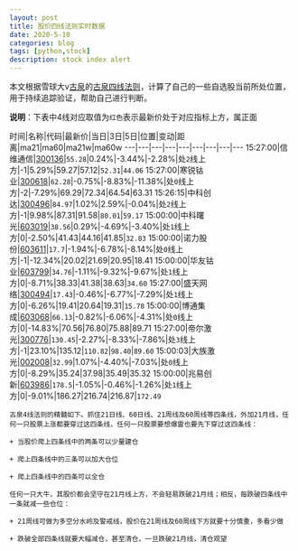 ```yaml
---
layout: post
title: 股价四线法则实时数据
date: 2020-5-10
categories: blog
tags: [python,stock]
description: stock index alert
---
```



本文根据雪球大v[古泉](https://xueqiu.com/u/7148646888)的[古泉四线法则](https://xueqiu.com/7148646888/130498192)，计算了自己的一些自选股当前所处位置，用于持续追踪验证，帮助自己进行判断。

**说明**：下表中4线对应取值为`红色`表示最新价处于对应指标上方，属正面

时间|名称|代码|最新价|当日|3日|5日|位置|变动|距离|ma21|ma60|ma21w|ma60w
---|---|---|---|---|---|---|---|---
15:27:00|信维通信|[300136](https://xueqiu.com/S/SZ300136)|`55.28`|0.24%|-3.44%|-2.28%|处`2`线上方|-1|5.29%|59.27|57.12|`52.31`|`44.06`
15:27:00|寒锐钴业|[300618](https://xueqiu.com/S/SZ300618)|`62.28`|-0.75%|-8.83%|-11.38%|处`0`线上方|-2|-7.29%|69.29|72.34|64.54|63.31
15:26:15|中科创达|[300496](https://xueqiu.com/S/SZ300496)|`84.97`|1.02%|2.59%|-0.04%|处`2`线上方|-1|9.98%|87.31|91.58|`80.01`|`59.17`
15:00:00|中科曙光|[603019](https://xueqiu.com/S/SH603019)|`38.56`|0.29%|-4.69%|-3.40%|处`1`线上方|0|-2.50%|41.43|44.16|41.85|`32.83`
15:00:00|诺力股份|[603611](https://xueqiu.com/S/SH603611)|`17.7`|-1.94%|-6.78%|-8.14%|处`0`线上方|-1|-12.34%|20.02|21.69|20.95|18.41
15:00:00|华友钴业|[603799](https://xueqiu.com/S/SH603799)|`34.76`|-1.11%|-9.32%|-9.67%|处`1`线上方|0|-8.71%|38.33|41.38|38.63|`34.60`
15:27:00|盛天网络|[300494](https://xueqiu.com/S/SZ300494)|`17.43`|-0.46%|-6.77%|-7.29%|处`1`线上方|0|-6.26%|19.41|20.64|19.31|`15.78`
15:00:00|博通集成|[603068](https://xueqiu.com/S/SH603068)|`66.13`|-0.82%|-6.06%|-4.31%|处`0`线上方|0|-14.83%|70.56|76.80|75.88|89.71
15:27:00|帝尔激光|[300776](https://xueqiu.com/S/SZ300776)|`130.45`|-2.27%|-8.33%|-7.86%|处`3`线上方|-1|23.10%|135.12|`110.82`|`98.40`|`89.60`
15:00:03|大族激光|[002008](https://xueqiu.com/S/SZ002008)|`32.99`|1.07%|-4.40%|-7.03%|处`0`线上方|0|-8.29%|35.24|37.98|35.49|35.32
15:00:00|兆易创新|[603986](https://xueqiu.com/S/SH603986)|`178.5`|-1.05%|-0.46%|-1.26%|处`1`线上方|0|-9.01%|186.27|216.74|216.87|`172.49`

```
古泉4线法则的精髓如下。抓住21日线、60日线、21周线及60周线等四条线，外加21月线，任何一只股票上涨都要穿过这四条线，任何一只股票要想爆雷也要先下穿过这四条线：

+ 当股价爬上四条线中的两条可以少量建仓

+ 爬上四条线中的三条可以加大仓位

+ 爬上四条线中的四条可以全仓

任何一只大牛，其股价都会坚守在21月线上方，不会轻易跌破21月线；相反，每跌破四条线中一条就减一些仓位：

+ 21周线可做为多空分水岭及警戒线，股价在21周线及60周线下方就要十分慎重，多看少做

+ 跌破全部四条线就要大幅减仓，甚至清仓，一旦跌破21月线，清仓观望
```
